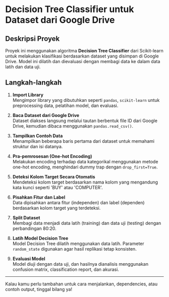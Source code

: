 
# Decision Tree Classifier untuk Dataset dari Google Drive

## Deskripsi Proyek

Proyek ini menggunakan algoritma **Decision Tree Classifier** dari Scikit-learn untuk melakukan klasifikasi berdasarkan dataset yang disimpan di Google Drive. Model ini dilatih dan dievaluasi dengan membagi data ke dalam data latih dan data uji.

## Langkah-langkah

1. **Import Library**  
   Mengimpor library yang dibutuhkan seperti `pandas`, `scikit-learn` untuk preprocessing data, pelatihan model, dan evaluasi.

2. **Baca Dataset dari Google Drive**  
   Dataset diakses langsung melalui tautan berbentuk file ID dari Google Drive, kemudian dibaca menggunakan `pandas.read_csv()`.

3. **Tampilkan Contoh Data**  
   Menampilkan beberapa baris pertama dari dataset untuk memahami struktur dan isi datanya.

4. **Pra-pemrosesan (One-hot Encoding)**  
   Melakukan encoding terhadap data kategorikal menggunakan metode one-hot encoding, menghindari dummy trap dengan `drop_first=True`.

5. **Deteksi Kolom Target Secara Otomatis**  
   Mendeteksi kolom target berdasarkan nama kolom yang mengandung kata kunci seperti 'BUY' atau 'COMPUTER'.

6. **Pisahkan Fitur dan Label**  
   Data dipisahkan antara fitur (independen) dan label (dependen) berdasarkan kolom target yang terdeteksi.

7. **Split Dataset**  
   Membagi data menjadi data latih (training) dan data uji (testing) dengan perbandingan 80:20.

8. **Latih Model Decision Tree**  
   Model Decision Tree dilatih menggunakan data latih. Parameter `random_state` digunakan agar hasil replikasi tetap konsisten.

9. **Evaluasi Model**  
   Model diuji dengan data uji, dan hasilnya dianalisis menggunakan confusion matrix, classification report, dan akurasi.

---

Kalau kamu perlu tambahan untuk cara menjalankan, dependencies, atau contoh output, tinggal bilang ya!
